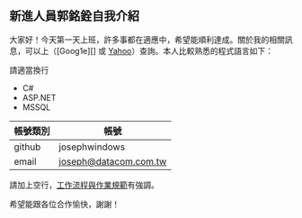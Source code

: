新進人員郭銘銓自我介紹
----------------------

大家好！今天第一天上班，許多事都在適應中，希望能順利達成。關於我的相關訊息，可以上（[Goog1e][] 或 [Yahoo][]）查詢。本人比較熟悉的程式語言如下：

請適當換行

  - C#
  - ASP.NET
  - MSSQL

| 帳號類別 | 帳號 |
| --- | --- |
| github | josephwindows |
| email | joseph@datacom.com.tw |

請加上空行，[工作流程與作業規範](https://github.com/DatacomRD/FlowTraining/blob/master/README.md)有強調。


希望能跟各位合作愉快，謝謝！

  [google]: http://google.com/        "Goog1e"
  [yahoo]:  http://search.yahoo.com/  "Yahoo Search"
  